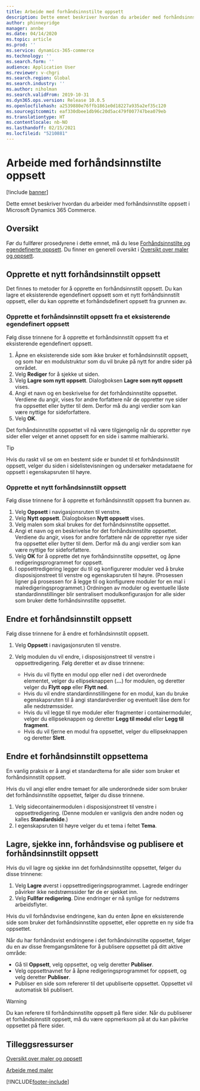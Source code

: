 ```yaml
---
title: Arbeide med forhåndsinnstilte oppsett
description: Dette emnet beskriver hvordan du arbeider med forhåndsinnstilte oppsett i Microsoft Dynamics 365 Commerce.
author: phinneyridge
manager: annbe
ms.date: 04/14/2020
ms.topic: article
ms.prod: ''
ms.service: dynamics-365-commerce
ms.technology: ''
ms.search.form: ''
audience: Application User
ms.reviewer: v-chgri
ms.search.region: Global
ms.search.industry: ''
ms.author: niholman
ms.search.validFrom: 2019-10-31
ms.dyn365.ops.version: Release 10.0.5
ms.openlocfilehash: a2539880e76ffb1861e0d18227a935a2ef35c120
ms.sourcegitcommit: eaf330dbee1db96c20d5ac479f007747bea079eb
ms.translationtype: HT
ms.contentlocale: nb-NO
ms.lasthandoff: 02/15/2021
ms.locfileid: "5210881"
---
```

# <a name="work-with-preset-layouts"></a>Arbeide med forhåndsinnstilte oppsett


[!include [banner](includes/banner.md)]

Dette emnet beskriver hvordan du arbeider med forhåndsinnstilte oppsett i Microsoft Dynamics 365 Commerce.

## <a name="overview"></a>Oversikt

Før du fullfører prosedyrene i dette emnet, må du lese [Forhåndsinnstilte og egendefinerte oppsett](templates-layouts-overview.md#preset-and-custom-layouts). Du finner en generell oversikt i [Oversikt over maler og oppsett](templates-layouts-overview.md).

## <a name="create-a-new-preset-layout"></a>Opprette et nytt forhåndsinnstilt oppsett

Det finnes to metoder for å opprette en forhåndsinnstilt oppsett. Du kan lagre et eksisterende egendefinert oppsett som et nytt forhåndsinnstilt oppsett, eller du kan opprette et forhåndsdefinert oppsett fra grunnen av.

### <a name="create-a-preset-layout-from-an-existing-custom-layout"></a>Opprette et forhåndsinnstilt oppsett fra et eksisterende egendefinert oppsett

Følg disse trinnene for å opprette et forhåndsinnstilt oppsett fra et eksisterende egendefinert oppsett.

1. Åpne en eksisterende side som ikke bruker et forhåndsinnstilt oppsett, og som har en modulstruktur som du vil bruke på nytt for andre sider på området.
1. Velg **Rediger** for å sjekke ut siden.
1. Velg **Lagre som nytt oppsett**. Dialogboksen **Lagre som nytt oppsett** vises.
1. Angi et navn og en beskrivelse for det forhåndsinnstilte oppsettet. Verdiene du angir, vises for andre forfattere når de oppretter nye sider fra oppsettet eller bytter til dem. Derfor må du angi verdier som kan være nyttige for sideforfattere.
1. Velg **OK**.

Det forhåndsinnstilte oppsettet vil nå være tilgjengelig når du oppretter nye sider eller velger et annet oppsett for en side i samme malhierarki.

> [!TIP]
> Hvis du raskt vil se om en bestemt side er bundet til et forhåndsinnstilt oppsett, velger du siden i sidelistevisningen og undersøker metadataene for oppsett i egenskapsruten til høyre.

### <a name="create-a-new-preset-layout"></a>Opprette et nytt forhåndsinnstilt oppsett

Følg disse trinnene for å opprette et forhåndsinnstilt oppsett fra bunnen av.

1. Velg **Oppsett** i navigasjonsruten til venstre.
1. Velg **Nytt oppsett**. Dialogboksen **Nytt oppsett** vises.
1. Velg malen som skal brukes for det forhåndsinnstilte oppsettet.
1. Angi et navn og en beskrivelse for det forhåndsinnstilte oppsettet. Verdiene du angir, vises for andre forfattere når de oppretter nye sider fra oppsettet eller bytter til dem. Derfor må du angi verdier som kan være nyttige for sideforfattere.
1. Velg **OK** for å opprette det nye forhåndsinnstilte oppsettet, og åpne redigeringsprogrammet for oppsett.
1. I oppsettredigering legger du til og konfigurerer moduler ved å bruke disposisjonstreet til venstre og egenskapsruten til høyre. (Prosessen ligner på prosessen for å legge til og konfigurere moduler for en mal i malredigeringsprogrammet.) Ordningen av moduler og eventuelle låste standardinnstillinger blir sentralisert modulkonfigurasjon for alle sider som bruker dette forhåndsinnstilte oppsettet.

## <a name="modify-a-preset-layout"></a>Endre et forhåndsinnstilt oppsett

Følg disse trinnene for å endre et forhåndsinnstilt oppsett.

1. Velg **Oppsett** i navigasjonsruten til venstre.
1. Velg modulen du vil endre, i disposisjonstreet til venstre i oppsettredigering. Følg deretter et av disse trinnene:

    - Hvis du vil flytte en modul opp eller ned i det overordnede elementet, velger du ellipseknappen (**...**) for modulen, og deretter velger du **Flytt opp** eller **Flytt ned**.
    - Hvis du vil endre standardinnstillingene for en modul, kan du bruke egenskapsruten til å angi standardverdier og eventuelt låse dem for alle nedstrømssider.
    - Hvis du vil legge til nye moduler eller fragmenter i containermoduler, velger du ellipseknappen og deretter **Legg til modul** eller **Legg til fragment**.
    - Hvis du vil fjerne en modul fra oppsettet, velger du ellipseknappen og deretter **Slett**.

## <a name="change-a-preset-layout-theme"></a>Endre et forhåndsinnstilt oppsettema

En vanlig praksis er å angi et standardtema for alle sider som bruker et forhåndsinnstilt oppsett.

Hvis du vil angi eller endre temaet for alle underordnede sider som bruker det forhåndsinnstilte oppsettet, følger du disse trinnene.

1. Velg sidecontainermodulen i disposisjonstreet til venstre i oppsettredigering. (Denne modulen er vanligvis den andre noden og kalles **Standardside**.)
1. I egenskapsruten til høyre velger du et tema i feltet **Tema**.

## <a name="save-check-in-preview-and-publish-a-preset-layout"></a>Lagre, sjekke inn, forhåndsvise og publisere et forhåndsinnstilt oppsett

Hvis du vil lagre og sjekke inn det forhåndsinnstilte oppsettet, følger du disse trinnene:

1. Velg **Lagre** øverst i oppsettredigeringsprogrammet. Lagrede endringer påvirker ikke nedstrømssider før de er sjekket inn.
1. Velg **Fullfør redigering**. Dine endringer er nå synlige for nedstrøms arbeidsflyter.

Hvis du vil forhåndsvise endringene, kan du enten åpne en eksisterende side som bruker det forhåndsinnstilte oppsettet, eller opprette en ny side fra oppsettet.

Når du har forhåndsvist endringene i det forhåndsinnstilte oppsettet, følger du en av disse fremgangsmåtene for å publisere oppsettet på ditt aktive område:

* Gå til **Oppsett**, velg oppsettet, og velg deretter **Publiser**.
* Velg oppsettnavnet for å åpne redigeringsprogrammet for oppsett, og velg deretter **Publiser**.
* Publiser en side som refererer til det upubliserte oppsettet. Oppsettet vil automatisk bli publisert.

> [!WARNING]
> Du kan referere til forhåndsinnstilte oppsett på flere sider. Når du publiserer et forhåndsinnstilt oppsett, må du være oppmerksom på at du kan påvirke oppsettet på flere sider.

## <a name="additional-resources"></a>Tilleggsressurser

[Oversikt over maler og oppsett](templates-layouts-overview.md)

[Arbeide med maler](work-with-templates.md)


[!INCLUDE[footer-include](../includes/footer-banner.md)]